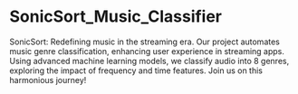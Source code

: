 # SonicSort_Music_Classifier
SonicSort: Redefining music in the streaming era. Our project automates music genre classification, enhancing user experience in streaming apps. Using advanced machine learning models, we classify audio into 8 genres, exploring the impact of frequency and time features. Join us on this harmonious journey!
